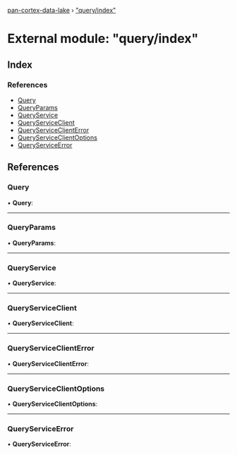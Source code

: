 [pan-cortex-data-lake](../README.md) › ["query/index"](_query_index_.md)

# External module: "query/index"

## Index

### References

* [Query](_query_index_.md#query)
* [QueryParams](_query_index_.md#queryparams)
* [QueryService](_query_index_.md#queryservice)
* [QueryServiceClient](_query_index_.md#queryserviceclient)
* [QueryServiceClientError](_query_index_.md#queryserviceclienterror)
* [QueryServiceClientOptions](_query_index_.md#queryserviceclientoptions)
* [QueryServiceError](_query_index_.md#queryserviceerror)

## References

###  Query

• **Query**:

___

###  QueryParams

• **QueryParams**:

___

###  QueryService

• **QueryService**:

___

###  QueryServiceClient

• **QueryServiceClient**:

___

###  QueryServiceClientError

• **QueryServiceClientError**:

___

###  QueryServiceClientOptions

• **QueryServiceClientOptions**:

___

###  QueryServiceError

• **QueryServiceError**:
